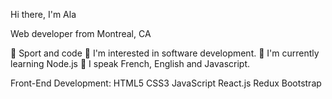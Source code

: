 Hi there, I'm Ala 

Web developer from Montreal, CA


💞️ Sport and code 
👀 I'm interested in software development.
🌱 I'm currently learning Node.js
💬 I speak French, English and Javascript.


Front-End Development:
HTML5 CSS3 JavaScript React.js Redux Bootstrap

